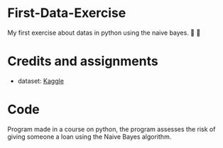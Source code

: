 # First-Data-Exercise
My first exercise about datas in python using the naive bayes. 🐍 🐍

# Credits and assignments
* dataset: [Kaggle](https://archive.ics.uci.edu/ml/datasets/Adulthttps://www.kaggle.com/datasets/laotse/credit-risk-dataset)
# Code
Program made in a course on python, the program assesses the risk of giving someone a loan using the Naive Bayes algorithm.

